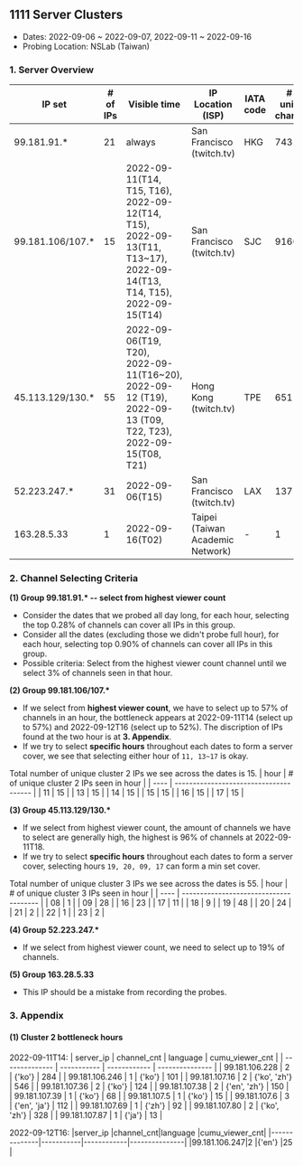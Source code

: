 ## 1111 Server Clusters
- Dates: 2022-09-06 ~ 2022-09-07, 2022-09-11 ~ 2022-09-16
- Probing Location: NSLab (Taiwan)

### 1. Server Overview
| IP set            | # of IPs | Visible time  | IP Location (ISP)  | IATA code | # of unique channels |
| ----------------- | -------- | ------------- | ------------------ | --------- | -------------------- |
| 99.181.91.*       | 21       | always        | San Francisco (twitch.tv)  | HKG | 743175       |
| 99.181.106/107.*  | 15       | 2022-09-11(T14, T15, T16), <br>2022-09-12(T14, T15), <br>2022-09-13(T11, T13~17), <br>2022-09-14(T13, T14, T15), <br>2022-09-15(T14)| San Francisco (twitch.tv)  | SJC | 91602 |
| 45.113.129/130.*  | 55       | 2022-09-06(T19, T20), <br>2022-09-11(T16~20), <br>2022-09-12 (T19), <br>2022-09-13 (T09, T22, T23), <br>2022-09-15(T08, T21)| Hong Kong (twitch.tv) | TPE |  651 |
| 52.223.247.*      | 31       | 2022-09-06(T15) | San Francisco (twitch.tv) | LAX | 137          |
| 163.28.5.33       | 1        | 2022-09-16(T02) | Taipei (Taiwan Academic Network)  | - | 1   |

### 2. Channel Selecting Criteria
__(1) Group 99.181.91.\* -- select from highest viewer count__   
  - Consider the dates that we probed all day long, for each hour, selecting the top 0.28% of channels can cover all IPs in this group.  
  - Consider all the dates (excluding those we didn't probe full hour), for each hour, selecting top 0.90% of channels can cover all IPs in this group.
  - Possible criteria: Select from the highest viewer count channel until we select 3% of channels seen in that hour.

__(2) Group 99.181.106/107.*__ 
  - If we select from __highest viewer count__, we have to select up to 57% of channels in an hour, the bottleneck appears at 2022-09-11T14 (select up to 57%) and 2022-09-12T16 (select up to 52%). The discription of IPs found at the two hour is at __3. Appendix__.  
  - If we try to select __specific hours__ throughout each dates to form a server cover, we see that selecting either hour of `11, 13~17` is okay.  
  
  Total number of unique cluster 2 IPs we see across the dates is 15.
  | hour | # of unique cluster 2 IPs seen in hour |
  | ---- | -------------------------------------- |
  | 11 | 15 | 
  | 13 | 15 | 
  | 14 | 15 |
  | 15 | 15 | 
  | 16 | 15 |
  | 17 | 15 |

__(3) Group 45.113.129/130.*__ 
  - If we select from highest viewer count, the amount of channels we have to select are generally high, the highest is 96% of channels at 2022-09-11T18.
  - If we try to select __specific hours__ throughout each dates to form a server cover, selecting hours `19, 20, 09, 17` can form a min set cover.  

  Total number of unique cluster 3 IPs we see across the dates is 55.
  | hour | # of unique cluster 3 IPs seen in hour |
  | ---- | -------------------------------------- |
  | 08 |  1 |
  | 09 | 28 |
  | 16 | 23 |
  | 17 | 11 |
  | 18 |  9 |
  | 19 | 48 |
  | 20 | 24 |
  | 21 |  2 |
  | 22 |  1 |
  | 23 |  2 |
  
__(4) Group 52.223.247.*__ 
  - If we select from highest viewer count, we need to select up to 19% of channels.

__(5) Group 163.28.5.33__ 
  - This IP should be a mistake from recording the probes.


### 3. Appendix
#### (1) Cluster 2 bottleneck hours
2022-09-11T14:
| server_ip      | channel_cnt | language     | cumu_viewer_cnt |
| -------------- | ----------- | ------------ | --------------- |
| 99.181.106.228 | 2           | {'ko'}       | 284            |
| 99.181.106.246 | 1           | {'ko'}       | 101            |
| 99.181.107.16  | 2           | {'ko', 'zh'} | 546            |
| 99.181.107.36  | 2           | {'ko'}       | 124            |
| 99.181.107.38  | 2           | {'en', 'zh'} | 150            |
| 99.181.107.39  | 1           | {'ko'}       | 68             |
| 99.181.107.5   | 1           | {'ko'}       | 15             |
| 99.181.107.6   | 3           | {'en', 'ja'} | 112            |
| 99.181.107.69  | 1           | {'zh'}       | 92             |
| 99.181.107.80  | 2           | {'ko', 'zh'} | 328            |
| 99.181.107.87  | 1           | {'ja'}       | 13             |

2022-09-12T16:
|server_ip     |channel_cnt|language    |cumu_viewer_cnt|
|--------------|-----------|------------|---------------|
|99.181.106.247|2          |{'en'}      |25             |
